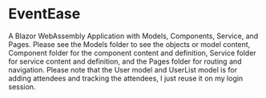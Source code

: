 # EventEase
A Blazor WebAssembly Application with Models, Components, Service, and Pages. Please see the Models folder to see the objects or model content, Component folder for the component content and definition, Service folder for service content and definition, and the Pages folder for routing and navigation. Please note that the User model and UserList model is for adding attendees and tracking the attendees, I just reuse it on my login session.
